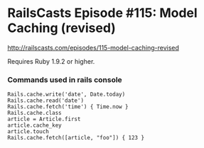 # RailsCasts Episode #115: Model Caching (revised)

http://railscasts.com/episodes/115-model-caching-revised

Requires Ruby 1.9.2 or higher.


### Commands used in rails console

```
Rails.cache.write('date', Date.today)
Rails.cache.read('date')
Rails.cache.fetch('time') { Time.now }
Rails.cache.class
article = Article.first
article.cache_key
article.touch
Rails.cache.fetch([article, "foo"]) { 123 }
```
